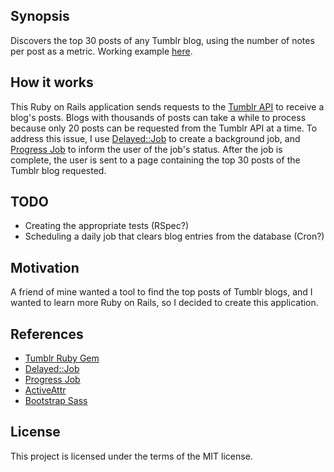 ## Synopsis

Discovers the top 30 posts of any Tumblr blog, using the number of notes per post as a metric. Working example [here](polar-forest-5071.herokuapp.com).

## How it works

This Ruby on Rails application sends requests to the [Tumblr API](https://www.tumblr.com/docs/en/api/v2) to receive a blog's posts. Blogs with thousands of posts can take a while to process because only 20 posts can be requested from the Tumblr API at a time. To address this issue, I use [Delayed::Job](https://github.com/collectiveidea/delayed_job) to create a background job, and [Progress Job](https://github.com/d4be4st/progress_job) to inform the user of the job's status. After the job is complete, the user is sent to a page containing the top 30 posts of the Tumblr blog requested. 

## TODO

* Creating the appropriate tests (RSpec?)
* Scheduling a daily job that clears blog entries from the database (Cron?)

## Motivation

A friend of mine wanted a tool to find the top posts of Tumblr blogs, and I wanted to learn more Ruby on Rails, so I decided to create this application.

## References
* [Tumblr Ruby Gem](https://github.com/tumblr/tumblr_client)
* [Delayed::Job](https://github.com/collectiveidea/delayed_job)
* [Progress Job](https://github.com/d4be4st/progress_job)
* [ActiveAttr](https://github.com/cgriego/active_attr)
* [Bootstrap Sass](https://github.com/twbs/bootstrap-sass)

## License

This project is licensed under the terms of the MIT license.